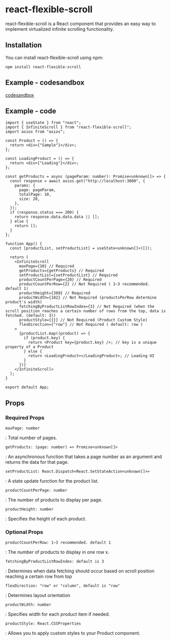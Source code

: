 # react-flexible-scroll

react-flexible-scroll is a React component that provides an easy way to implement virtualized infinite scrolling functionality.

## Installation

You can install react-flexible-scroll using npm:

```
npm install react-flexible-scroll
```

## Example - codesandbox

[codesandbox](https://codesandbox.io/p/sandbox/spring-meadow-y33c3q?file=%2Fsrc%2FApp.tsx%3A8%2C31)

## Example - code

```tsx
import { useState } from "react";
import { InfiniteScroll } from "react-flexible-scroll";
import axios from "axios";

const Product = () => {
  return <div>{"Sample"}</div>;
};

const LoadingProduct = () => {
  return <div>{"Loading"}</div>;
};

const getProducts = async (pageParam: number): Promise<unknown[]> => {
  const response = await axios.get("http://localhost:3000", {
    params: {
      page: pageParam,
      totalPage: 10,
      size: 20,
    },
  });
  if (response.status === 200) {
    return response.data.data.data || [];
  } else {
    return [];
  }
};

function App() {
  const [productList, setProductList] = useState<unknown[]>([]);

  return (
    <InfiniteScroll
      maxPage={10} // Required
      getProducts={getProducts} // Required
      setProductList={setProductList} // Required
      productCountPerPage={20} // Required
      productCountPerRow={2} // Not Required ( 1~3 recommended. default 1)
      productHeight={389} // Required
      productWidth={182} // Not Required (productsPerRow determine product's width)
      fetchingByProductListRowIndex={3} // Not Required (when the scroll position reaches a certain number of rows from the top, data is fetched. (default: 3))
      productStyle={{}} // Not Required (Product Custom Style)
      flexDirection={"row"} // Not Required ( default: row )
    >
      {productList.map((product) => {
        if (product.key) {
          return <Product key={product.key} />; // key is a unique property of a Product
        } else {
          return <LoadingProduct></LoadingProduct>; // Loading UI
        }
      })}
    </InfiniteScroll>
  );
}

export default App;

```

## Props

### Required Props

```
maxPage: number
```

: Total number of pages.

```
getProducts: (page: number) => Promise<unknown[]>
```

: An asynchronous function that takes a page number as an argument and returns the data for that page.

```
setProductList: React.Dispatch<React.SetStateAction<unknown[]>>
```

: A state update function for the product list.

```
productCountPerPage: number
```

: The number of products to display per page.

```
productHeight: number
```

: Specifies the height of each product.

### Optional Props

```
productCountPerRow: 1~3 recommended. default 1
```

: The number of products to display in one row x.

```
fetchingByProductListRowIndex: default is 3
```

: Determines when data fetching should occur based on scroll position reaching a certain row from top

```
flexDirection: "row" or "column", default is "row"
```

: Determines layout orientation

```
productWidth: number
```

: Specifies width for each product item if needed.

```
productStyle: React.CSSProperties
```

: Allows you to apply custom styles to your Product component.
